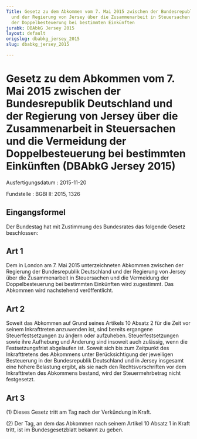 ```yaml
---
Title: Gesetz zu dem Abkommen vom 7. Mai 2015 zwischen der Bundesrepublik Deutschland
  und der Regierung von Jersey über die Zusammenarbeit in Steuersachen und die Vermeidung
  der Doppelbesteuerung bei bestimmten Einkünften
jurabk: DBAbkG Jersey 2015
layout: default
origslug: dbabkg_jersey_2015
slug: dbabkg_jersey_2015

---
```


# Gesetz zu dem Abkommen vom 7. Mai 2015 zwischen der Bundesrepublik Deutschland und der Regierung von Jersey über die Zusammenarbeit in Steuersachen und die Vermeidung der Doppelbesteuerung bei bestimmten Einkünften (DBAbkG Jersey 2015)

Ausfertigungsdatum
:   2015-11-20

Fundstelle
:   BGBl II: 2015, 1326


## Eingangsformel

Der Bundestag hat mit Zustimmung des Bundesrates das folgende Gesetz
beschlossen:


## Art 1

Dem in London am 7. Mai 2015 unterzeichneten Abkommen zwischen der
Regierung der Bundesrepublik Deutschland und der Regierung von Jersey
über die Zusammenarbeit in Steuersachen und die Vermeidung der
Doppelbesteuerung bei bestimmten Einkünften wird zugestimmt. Das
Abkommen wird nachstehend veröffentlicht.


## Art 2

Soweit das Abkommen auf Grund seines Artikels 10 Absatz 2 für die Zeit
vor seinem Inkrafttreten anzuwenden ist, sind bereits ergangene
Steuerfestsetzungen zu ändern oder aufzuheben. Steuerfestsetzungen
sowie ihre Aufhebung und Änderung sind insoweit auch zulässig, wenn
die Festsetzungsfrist abgelaufen ist. Soweit sich bis zum Zeitpunkt
des Inkrafttretens des Abkommens unter Berücksichtigung der jeweiligen
Besteuerung in der Bundesrepublik Deutschland und in Jersey insgesamt
eine höhere Belastung ergibt, als sie nach den Rechtsvorschriften vor
dem Inkrafttreten des Abkommens bestand, wird der Steuermehrbetrag
nicht festgesetzt.


## Art 3

(1) Dieses Gesetz tritt am Tag nach der Verkündung in Kraft.

(2) Der Tag, an dem das Abkommen nach seinem Artikel 10 Absatz 1 in
Kraft tritt, ist im Bundesgesetzblatt bekannt zu geben.

